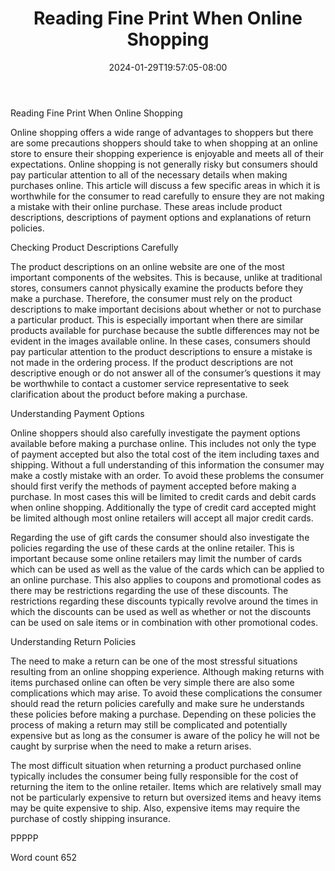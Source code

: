 ﻿---
title: "Reading Fine Print When Online Shopping"
date: 2024-01-29T19:57:05-08:00
description: "TXT Tips for Web Success"
featured_image: "/images/TXT.jpg"
tags: ["TXT"]
---

Reading Fine Print When Online Shopping

Online shopping offers a wide range of advantages to shoppers but there are some precautions shoppers should take to when shopping at an online store to ensure their shopping experience is enjoyable and meets all of their expectations. Online shopping is not generally risky but consumers should pay particular attention to all of the necessary details when making purchases online. This article will discuss a few specific areas in which it is worthwhile for the consumer to read carefully to ensure they are not making a mistake with their online purchase. These areas include product descriptions, descriptions of payment options and explanations of return policies. 

Checking Product Descriptions Carefully

The product descriptions on an online website are one of the most important components of the websites. This is because, unlike at traditional stores, consumers cannot physically examine the products before they make a purchase. Therefore, the consumer must rely on the product descriptions to make important decisions about whether or not to purchase a particular product. This is especially important when there are similar products available for purchase because the subtle differences may not be evident in the images available online. In these cases, consumers should pay particular attention to the product descriptions to ensure a mistake is not made in the ordering process. If the product descriptions are not descriptive enough or do not answer all of the consumer’s questions it may be worthwhile to contact a customer service representative to seek clarification about the product before making a purchase. 

Understanding Payment Options

Online shoppers should also carefully investigate the payment options available before making a purchase online. This includes not only the type of payment accepted but also the total cost of the item including taxes and shipping. Without a full understanding of this information the consumer may make a costly mistake with an order. To avoid these problems the consumer should first verify the methods of payment accepted before making a purchase. In most cases this will be limited to credit cards and debit cards when online shopping. Additionally the type of credit card accepted might be limited although most online retailers will accept all major credit cards. 

Regarding the use of gift cards the consumer should also investigate the policies regarding the use of these cards at the online retailer. This is important because some online retailers may limit the number of cards which can be used as well as the value of the cards which can be applied to an online purchase. This also applies to coupons and promotional codes as there may be restrictions regarding the use of these discounts. The restrictions regarding these discounts typically revolve around the times in which the discounts can be used as well as whether or not the discounts can be used on sale items or in combination with other promotional codes. 

Understanding Return Policies

The need to make a return can be one of the most stressful situations resulting from an online shopping experience. Although making returns with items purchased online can often be very simple there are also some complications which may arise. To avoid these complications the consumer should read the return policies carefully and make sure he understands these policies before making a purchase. Depending on these policies the process of making a return may still be complicated and potentially expensive but as long as the consumer is aware of the policy he will not be caught by surprise when the need to make a return arises. 

The most difficult situation when returning a product purchased online typically includes the consumer being fully responsible for the cost of returning the item to the online retailer. Items which are relatively small may not be particularly expensive to return but oversized items and heavy items may be quite expensive to ship. Also, expensive items may require the purchase of costly shipping insurance. 

PPPPP

Word count 652

